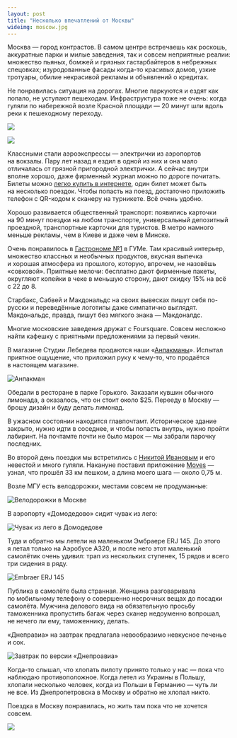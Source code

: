 ```yaml
---
layout: post
title: "Несколько впечатлений от Москвы"
wideimg: moscow.jpg
---
```


Москва — город контрастов. В самом центре встречаешь как роскошь, аккуратные парки и милые заведения, так и совсем неприятные реалии: множество пьяных, бомжей и грязных гастарбайтеров в небрежных спецовках; изуродованные фасады когда-то красивых домов, узкие тротуары, обилие некрасивой рекламы и объявлений о кредитах.

<!-- more -->

Не понравилась ситуация на дорогах. Многие паркуются и ездят как попало, не уступают пешеходам. Инфраструктура тоже не очень: когда гуляли по набережной возле Красной площади — 20 минут шли вдоль реки к пешеходному переходу.

![ ](/i/moscow/traffic.jpg)

![ ](/i/moscow/pedestrians.jpg)


Классными стали аэроэкспрессы — электрички из аэропортов на вокзалы. Пару лет назад я ездил в одной из них и она мало отличалась от грязной пригородной электрички. А сейчас внутри вполне хорошо, даже фирменный журнал можно по дороге почитать. Билеты можно [легко купить в интернете](http://aeroexpress.ru), один билет может быть на несколько поездок. Чтобы попасть на поезд, достаточно приложить телефон с QR-кодом к сканеру на турникете. Всё очень удобно.

Хорошо развивается общественный транспорт: появились карточки на 90 минут поездки на любом транспорте, универсальный депозитный проездной, транспортные карточки для туристов. В метро намного меньше рекламы, чем в Киеве и даже чем в Минске.

Очень понравилось в [Гастрономе №1](http://www.gum.ru/projects/gastronome/photo/) в ГУМе. Там красивый интерьер, множество классных и необычных продуктов, вкусная выпечка и хорошая атмосфера из прошлого, которую, впрочем, не назовёшь «совковой». Приятные мелочи: бесплатно дают фирменные пакеты, округляют копейки в чеке в меньшую сторону, дают скидку 15% на всё с 22 до 8.

Старбакс, Сабвей и Макдональдс на своих вывесках пишут себя по-русски и переведённые логотипы даже симпатично выглядят. Макдональдс, правда, пишут без мягкого знака — Макдоналдс.

Многие московские заведения дружат с Foursquare. Совсем несложно найти кафешку с приятными предложениями за первый чекин.

В магазине Студии Лебедева продаются наши «[Анпакманы](http://shop.psyho.ua/products/unpackman/)». Испытал приятное ощущение, что приложил руку к чему-то, что продаётся в настоящем магазине.

![Анпакман](/i/moscow/unpackman.jpg)

Обедали в ресторане в парке Горького. Заказали кувшин обычного лимонада, а оказалось, что он стоит около $25. Перееду в Москву — брошу дизайн и буду делать лимонад.

В ужасном состоянии находится главпочтамт. Историческое здание закрыто, нужно идти в соседнее, и чтобы попасть внутрь, нужно пройти лабиринт. На почтамте почти не было марок — мы забрали парочку последних.

Во второй день поездки мы встретились с [Никитой Ивановым](http://nickivanov.ru/) и его невестой и много гуляли. Накануне поставил приложение [Moves](http://www.moves-app.com/) — узнал, что прошёл 33 км пешком, а длина моего шага — около 0,75 м.

Возле МГУ есть велодорожки, местами совсем не продуманные:

![Велодорожки в Москве](/i/moscow/sorry-bikers.jpg)

В аэропорту «Домодедово» сидит чувак из лего:

![Чувак из лего в Домодедове](/i/moscow/lego.jpg)

Туда и обратно мы летели на маленьком Эмбраере ERJ 145. До этого я летал только на Аэробусе A320, и после него этот маленький самолётик очень удивил: трап из нескольких ступенек, 15 рядов и всего три сидения в ряду.

![Embraer ERJ 145](/i/moscow/embraer.jpg)

Публика в самолёте была странная. Женщина разговаривала по мобильному телефону о совершенно несрочных вещах до посадки самолёта. Мужчина делового вида на обязательную просьбу таможенника пропустить багаж через сканер недоуменно вопрошал, не нечего ли ему, таможеннику, делать.

«Днеправиа» на завтрак предлагала невообразимо невкусное печенье и сок.

![Завтрак по версии «Днепроавиа»](/i/moscow/breakfast.jpg)

Когда-то слышал, что хлопать пилоту принято только у нас — пока что наблюдаю противоположное. Когда летел из Украины в Польшу, хлопали несколько человек, когда из Польши в Германию — чуть ли не все. Из Днепропетровска в Москву и обратно не хлопал никто.

Поездка в Москву понравилась, но жить там пока что не хочется совсем.

![ ](/i/moscow/vasily.jpg)